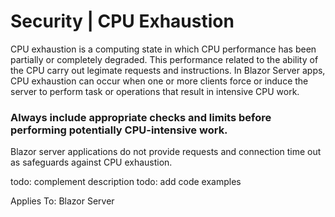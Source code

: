 # Security | CPU Exhaustion

CPU exhaustion is a computing state in which CPU performance has been partially or completely degraded. This performance related to the ability of the CPU carry out
legimate requests and instructions. In Blazor Server apps, CPU exhaustion can occur when one or more clients force or induce the server to perform task or operations
that result in intensive CPU work.
<br>


### Always include appropriate checks and limits before performing potentially CPU-intensive work.

Blazor server applications do not provide requests and connection time out as safeguards against CPU exhaustion.

todo: complement description
todo: add code examples

Applies To: Blazor Server

<br>


